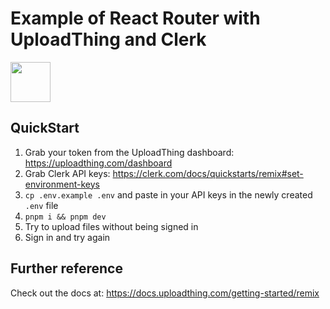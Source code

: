 # Example of React Router with UploadThing and Clerk

<a href="https://stackblitz.com/github/pingdotgg/uploadthing/tree/main/examples/with-clerk-react-router">
  <img height="64" src="https://github.com/pingdotgg/uploadthing/assets/51714798/45907a4e-aa64-401a-afb3-b6c6df6eb71f" />
</a>

## QuickStart

1. Grab your token from the UploadThing dashboard:
   https://uploadthing.com/dashboard
2. Grab Clerk API keys:
   https://clerk.com/docs/quickstarts/remix#set-environment-keys
3. `cp .env.example .env` and paste in your API keys in the newly created `.env`
   file
4. `pnpm i && pnpm dev`
5. Try to upload files without being signed in
6. Sign in and try again

## Further reference

Check out the docs at: https://docs.uploadthing.com/getting-started/remix
